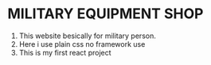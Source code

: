 # MILITARY EQUIPMENT SHOP
1. This website besically for military person.
2. Here i use plain css no framework use
3. This is my first react project
